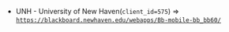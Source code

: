  - UNH - University of New Haven(`client_id=575`) => [`https://blackboard.newhaven.edu/webapps/Bb-mobile-bb_bb60/`](https://blackboard.newhaven.edu/webapps/Bb-mobile-bb_bb60/)
